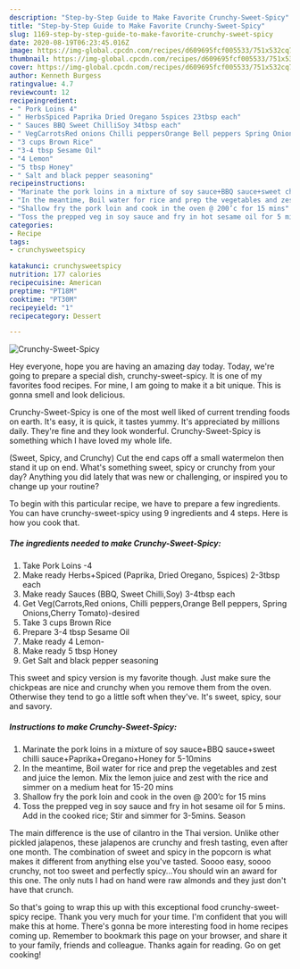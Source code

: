 ```yaml
---
description: "Step-by-Step Guide to Make Favorite Crunchy-Sweet-Spicy"
title: "Step-by-Step Guide to Make Favorite Crunchy-Sweet-Spicy"
slug: 1169-step-by-step-guide-to-make-favorite-crunchy-sweet-spicy
date: 2020-08-19T06:23:45.016Z
image: https://img-global.cpcdn.com/recipes/d609695fcf005533/751x532cq70/crunchy-sweet-spicy-recipe-main-photo.jpg
thumbnail: https://img-global.cpcdn.com/recipes/d609695fcf005533/751x532cq70/crunchy-sweet-spicy-recipe-main-photo.jpg
cover: https://img-global.cpcdn.com/recipes/d609695fcf005533/751x532cq70/crunchy-sweet-spicy-recipe-main-photo.jpg
author: Kenneth Burgess
ratingvalue: 4.7
reviewcount: 12
recipeingredient:
- " Pork Loins 4"
- " HerbsSpiced Paprika Dried Oregano 5spices 23tbsp each"
- " Sauces BBQ Sweet ChilliSoy 34tbsp each"
- " VegCarrotsRed onions Chilli peppersOrange Bell peppers Spring OnionsCherry Tomatodesired"
- "3 cups Brown Rice"
- "3-4 tbsp Sesame Oil"
- "4 Lemon"
- "5 tbsp Honey"
- " Salt and black pepper seasoning"
recipeinstructions:
- "Marinate the pork loins in a mixture of soy sauce+BBQ sauce+sweet chilli sauce+Paprika+Oregano+Honey for 5-10mins"
- "In the meantime, Boil water for rice and prep the vegetables and zest and juice the lemon. Mix the lemon juice and zest with the rice and simmer on a medium heat for 15-20 mins"
- "Shallow fry the pork loin and cook in the oven @ 200’c for 15 mins"
- "Toss the prepped veg in soy sauce and fry in hot sesame oil for 5 mins. Add in the cooked rice; Stir and simmer for 3-5mins. Season"
categories:
- Recipe
tags:
- crunchysweetspicy

katakunci: crunchysweetspicy 
nutrition: 177 calories
recipecuisine: American
preptime: "PT18M"
cooktime: "PT30M"
recipeyield: "1"
recipecategory: Dessert

---
```



![Crunchy-Sweet-Spicy](https://img-global.cpcdn.com/recipes/d609695fcf005533/751x532cq70/crunchy-sweet-spicy-recipe-main-photo.jpg)

Hey everyone, hope you are having an amazing day today. Today, we're going to prepare a special dish, crunchy-sweet-spicy. It is one of my favorites food recipes. For mine, I am going to make it a bit unique. This is gonna smell and look delicious.

Crunchy-Sweet-Spicy is one of the most well liked of current trending foods on earth. It's easy, it is quick, it tastes yummy. It's appreciated by millions daily. They're fine and they look wonderful. Crunchy-Sweet-Spicy is something which I have loved my whole life.

(Sweet, Spicy, and Crunchy) Cut the end caps off a small watermelon then stand it up on end. What&#39;s something sweet, spicy or crunchy from your day? Anything you did lately that was new or challenging, or inspired you to change up your routine?


To begin with this particular recipe, we have to prepare a few ingredients. You can have crunchy-sweet-spicy using 9 ingredients and 4 steps. Here is how you cook that.

<!--inarticleads1-->

##### The ingredients needed to make Crunchy-Sweet-Spicy:

1. Take  Pork Loins -4
1. Make ready  Herbs+Spiced (Paprika, Dried Oregano, 5spices) 2-3tbsp each
1. Make ready  Sauces (BBQ, Sweet Chilli,Soy) 3-4tbsp each
1. Get  Veg(Carrots,Red onions, Chilli peppers,Orange Bell peppers, Spring Onions,Cherry Tomato)-desired
1. Take 3 cups Brown Rice
1. Prepare 3-4 tbsp Sesame Oil
1. Make ready 4 Lemon-
1. Make ready 5 tbsp Honey
1. Get  Salt and black pepper seasoning


This sweet and spicy version is my favorite though. Just make sure the chickpeas are nice and crunchy when you remove them from the oven. Otherwise they tend to go a little soft when they&#39;ve. It&#39;s sweet, spicy, sour and savory. 

<!--inarticleads2-->

##### Instructions to make Crunchy-Sweet-Spicy:

1. Marinate the pork loins in a mixture of soy sauce+BBQ sauce+sweet chilli sauce+Paprika+Oregano+Honey for 5-10mins
1. In the meantime, Boil water for rice and prep the vegetables and zest and juice the lemon. Mix the lemon juice and zest with the rice and simmer on a medium heat for 15-20 mins
1. Shallow fry the pork loin and cook in the oven @ 200’c for 15 mins
1. Toss the prepped veg in soy sauce and fry in hot sesame oil for 5 mins. Add in the cooked rice; Stir and simmer for 3-5mins. Season


The main difference is the use of cilantro in the Thai version. Unlike other pickled jalapenos, these jalapenos are crunchy and fresh tasting, even after one month. The combination of sweet and spicy in the popcorn is what makes it different from anything else you&#39;ve tasted. Soooo easy, soooo crunchy, not too sweet and perfectly spicy…You should win an award for this one. The only nuts I had on hand were raw almonds and they just don&#39;t have that crunch. 

So that's going to wrap this up with this exceptional food crunchy-sweet-spicy recipe. Thank you very much for your time. I'm confident that you will make this at home. There's gonna be more interesting food in home recipes coming up. Remember to bookmark this page on your browser, and share it to your family, friends and colleague. Thanks again for reading. Go on get cooking!
